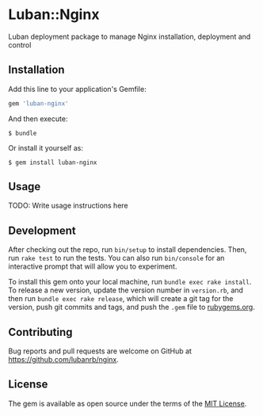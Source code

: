 # Luban::Nginx

Luban deployment package to manage Nginx installation, deployment and control

## Installation

Add this line to your application's Gemfile:

```ruby
gem 'luban-nginx'
```

And then execute:

    $ bundle

Or install it yourself as:

    $ gem install luban-nginx

## Usage

TODO: Write usage instructions here

## Development

After checking out the repo, run `bin/setup` to install dependencies. Then, run `rake test` to run the tests. You can also run `bin/console` for an interactive prompt that will allow you to experiment.

To install this gem onto your local machine, run `bundle exec rake install`. To release a new version, update the version number in `version.rb`, and then run `bundle exec rake release`, which will create a git tag for the version, push git commits and tags, and push the `.gem` file to [rubygems.org](https://rubygems.org).

## Contributing

Bug reports and pull requests are welcome on GitHub at https://github.com/lubanrb/nginx.

## License

The gem is available as open source under the terms of the [MIT License](http://opensource.org/licenses/MIT).

